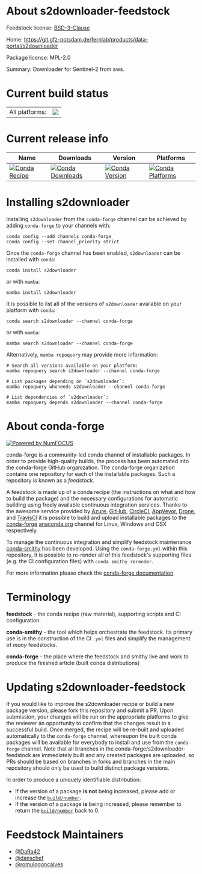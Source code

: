 About s2downloader-feedstock
============================

Feedstock license: [BSD-3-Clause](https://github.com/conda-forge/s2downloader-feedstock/blob/main/LICENSE.txt)

Home: https://git.gfz-potsdam.de/fernlab/products/data-portal/s2downloader

Package license: MPL-2.0

Summary: Downloader for Sentinel-2 from aws.

Current build status
====================


<table><tr><td>All platforms:</td>
    <td>
      <a href="https://dev.azure.com/conda-forge/feedstock-builds/_build/latest?definitionId=22803&branchName=main">
        <img src="https://dev.azure.com/conda-forge/feedstock-builds/_apis/build/status/s2downloader-feedstock?branchName=main">
      </a>
    </td>
  </tr>
</table>

Current release info
====================

| Name | Downloads | Version | Platforms |
| --- | --- | --- | --- |
| [![Conda Recipe](https://img.shields.io/badge/recipe-s2downloader-green.svg)](https://anaconda.org/conda-forge/s2downloader) | [![Conda Downloads](https://img.shields.io/conda/dn/conda-forge/s2downloader.svg)](https://anaconda.org/conda-forge/s2downloader) | [![Conda Version](https://img.shields.io/conda/vn/conda-forge/s2downloader.svg)](https://anaconda.org/conda-forge/s2downloader) | [![Conda Platforms](https://img.shields.io/conda/pn/conda-forge/s2downloader.svg)](https://anaconda.org/conda-forge/s2downloader) |

Installing s2downloader
=======================

Installing `s2downloader` from the `conda-forge` channel can be achieved by adding `conda-forge` to your channels with:

```
conda config --add channels conda-forge
conda config --set channel_priority strict
```

Once the `conda-forge` channel has been enabled, `s2downloader` can be installed with `conda`:

```
conda install s2downloader
```

or with `mamba`:

```
mamba install s2downloader
```

It is possible to list all of the versions of `s2downloader` available on your platform with `conda`:

```
conda search s2downloader --channel conda-forge
```

or with `mamba`:

```
mamba search s2downloader --channel conda-forge
```

Alternatively, `mamba repoquery` may provide more information:

```
# Search all versions available on your platform:
mamba repoquery search s2downloader --channel conda-forge

# List packages depending on `s2downloader`:
mamba repoquery whoneeds s2downloader --channel conda-forge

# List dependencies of `s2downloader`:
mamba repoquery depends s2downloader --channel conda-forge
```


About conda-forge
=================

[![Powered by
NumFOCUS](https://img.shields.io/badge/powered%20by-NumFOCUS-orange.svg?style=flat&colorA=E1523D&colorB=007D8A)](https://numfocus.org)

conda-forge is a community-led conda channel of installable packages.
In order to provide high-quality builds, the process has been automated into the
conda-forge GitHub organization. The conda-forge organization contains one repository
for each of the installable packages. Such a repository is known as a *feedstock*.

A feedstock is made up of a conda recipe (the instructions on what and how to build
the package) and the necessary configurations for automatic building using freely
available continuous integration services. Thanks to the awesome service provided by
[Azure](https://azure.microsoft.com/en-us/services/devops/), [GitHub](https://github.com/),
[CircleCI](https://circleci.com/), [AppVeyor](https://www.appveyor.com/),
[Drone](https://cloud.drone.io/welcome), and [TravisCI](https://travis-ci.com/)
it is possible to build and upload installable packages to the
[conda-forge](https://anaconda.org/conda-forge) [anaconda.org](https://anaconda.org/)
channel for Linux, Windows and OSX respectively.

To manage the continuous integration and simplify feedstock maintenance
[conda-smithy](https://github.com/conda-forge/conda-smithy) has been developed.
Using the ``conda-forge.yml`` within this repository, it is possible to re-render all of
this feedstock's supporting files (e.g. the CI configuration files) with ``conda smithy rerender``.

For more information please check the [conda-forge documentation](https://conda-forge.org/docs/).

Terminology
===========

**feedstock** - the conda recipe (raw material), supporting scripts and CI configuration.

**conda-smithy** - the tool which helps orchestrate the feedstock.
                   Its primary use is in the construction of the CI ``.yml`` files
                   and simplify the management of *many* feedstocks.

**conda-forge** - the place where the feedstock and smithy live and work to
                  produce the finished article (built conda distributions)


Updating s2downloader-feedstock
===============================

If you would like to improve the s2downloader recipe or build a new
package version, please fork this repository and submit a PR. Upon submission,
your changes will be run on the appropriate platforms to give the reviewer an
opportunity to confirm that the changes result in a successful build. Once
merged, the recipe will be re-built and uploaded automatically to the
`conda-forge` channel, whereupon the built conda packages will be available for
everybody to install and use from the `conda-forge` channel.
Note that all branches in the conda-forge/s2downloader-feedstock are
immediately built and any created packages are uploaded, so PRs should be based
on branches in forks and branches in the main repository should only be used to
build distinct package versions.

In order to produce a uniquely identifiable distribution:
 * If the version of a package **is not** being increased, please add or increase
   the [``build/number``](https://docs.conda.io/projects/conda-build/en/latest/resources/define-metadata.html#build-number-and-string).
 * If the version of a package **is** being increased, please remember to return
   the [``build/number``](https://docs.conda.io/projects/conda-build/en/latest/resources/define-metadata.html#build-number-and-string)
   back to 0.

Feedstock Maintainers
=====================

* [@DaRa42](https://github.com/DaRa42/)
* [@danschef](https://github.com/danschef/)
* [@romulogoncalves](https://github.com/romulogoncalves/)

